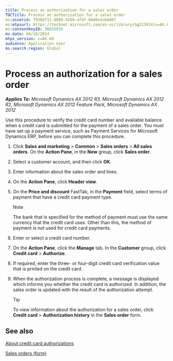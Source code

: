 ```yaml
---
title: Process an authorization for a sales order
TOCTitle: Process an authorization for a sales order
ms:assetid: 793bbf11-d089-4280-afdf-6640e3cbdd87
ms:mtpsurl: https://technet.microsoft.com/en-us/library/Gg213014(v=AX.60)
ms:contentKeyID: 36655935
ms.date: 04/18/2014
mtps_version: v=AX.60
audience: Application User
ms.search.region: Global
---
```


# Process an authorization for a sales order 


_**Applies To:** Microsoft Dynamics AX 2012 R3, Microsoft Dynamics AX 2012 R2, Microsoft Dynamics AX 2012 Feature Pack, Microsoft Dynamics AX 2012_

Use this procedure to verify the credit card number and available balance when a credit card is submitted for the payment of a sales order. You must have set up a payment service, such as Payment Services for Microsoft Dynamics ERP, before you can complete this procedure.

1.  Click **Sales and marketing** \> **Common** \> **Sales orders** \> **All sales orders**. On the **Action Pane**, in the **New** group, click **Sales order**.

2.  Select a customer account, and then click **OK**.

3.  Enter information about the sales order and lines.

4.  On the **Action Pane**, click **Header view**.

5.  On the **Price and discount** FastTab, in the **Payment** field, select terms of payment that have a credit card payment type.
    

    > [!NOTE]
    > <P>The bank that is specified for the method of payment must use the same currency that the credit card uses. Other than this, the method of payment is not used for credit card payments.</P>



6.  Enter or select a credit card number.

7.  On the **Action Pane**, click the **Manage** tab. In the **Customer** group, click **Credit card** \> **Authorize**.

8.  If required, enter the three- or four-digit credit card verification value that is printed on the credit card.

9.  When the authorization process is complete, a message is displayed which informs you whether the credit card is authorized. In addition, the sales order is updated with the result of the authorization attempt.
    

    > [!TIP]
    > <P>To view information about the authorization for a sales order, click <STRONG>Credit card</STRONG> &gt; <STRONG>Authorization history</STRONG> in the <STRONG>Sales order</STRONG> form.</P>



## See also

[About credit card authorizations](about-credit-card-authorizations.md)

[Sales orders (form)](https://technet.microsoft.com/en-us/library/aa585863\(v=ax.60\))

  



